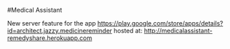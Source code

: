 #Medical Assistant
<!--[![Build Status](https://travis-ci.org/jazzyarchitects/remedyShare.png)](https://travis-ci.org/jazzyarchitects/remedyShare)-->
New server feature for the app
https://play.google.com/store/apps/details?id=architect.jazzy.medicinereminder
hosted at: http://medicalassistant-remedyshare.herokuapp.com
